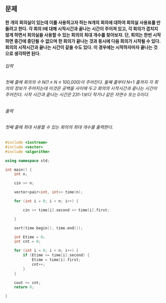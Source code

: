 ## 문제
#### 한 개의 회의실이 있는데 이를 사용하고자 하는 N개의 회의에 대하여 회의실 사용표를 만들려고 한다. 각 회의 I에 대해 시작시간과 끝나는 시간이 주어져 있고, 각 회의가 겹치지 않게 하면서 회의실을 사용할 수 있는 회의의 최대 개수를 찾아보자. 단, 회의는 한번 시작하면 중간에 중단될 수 없으며 한 회의가 끝나는 것과 동시에 다음 회의가 시작될 수 있다. 회의의 시작시간과 끝나는 시간이 같을 수도 있다. 이 경우에는 시작하자마자 끝나는 것으로 생각하면 된다.

###### 입력
###### 첫째 줄에 회의의 수 N(1 ≤ N ≤ 100,000)이 주어진다. 둘째 줄부터 N+1 줄까지 각 회의의 정보가 주어지는데 이것은 공백을 사이에 두고 회의의 시작시간과 끝나는 시간이 주어진다. 시작 시간과 끝나는 시간은 231-1보다 작거나 같은 자연수 또는 0이다.

###### 출력
###### 첫째 줄에 최대 사용할 수 있는 회의의 최대 개수를 출력한다.

```c++
#include <iostream>
#include <vector>
#include <algorithm>

using namespace std;

int main() {
	int n;

	cin >> n;

	vector<pair<int, int>> time(n);

	for (int i = 0; i < n; i++) {

		cin >> time[i].second >> time[i].first;

	}

	sort(time.begin(), time.end());

	int Etime = 0;
	int cnt = 0;

	for (int i = 0; i < n; i++) {
		if (Etime <= time[i].second) {
			Etime = time[i].first;
			cnt++;
		}
	}

	cout << cnt;
	return 0;

}

```
